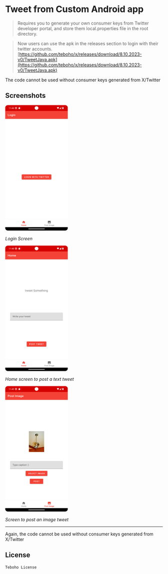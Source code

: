 # Tweet from Custom Android app

> Requires you to generate your own consumer keys from Twitter developer portal, and store them local.properties file in the root directory.

> Now users can use the apk in the releases section to login with their twitter accounts.  
> [https://github.com/teboho/x/releases/download/8.10.2023-v0/TweetJava.apk](https://github.com/teboho/x/releases/download/8.10.2023-v0/TweetJava.apk)

The code cannot be used without consumer keys generated from X/Twitter

## Screenshots

<!-- ![Login](assets/Login.png)   -->
<img src="assets/Login.png" width="200" height="400" alt="Login" />  

*Login Screen*

<!-- ![Home](assets/Home.png)   -->
<img src="assets/Home.png" width="200" height="400" alt="Home" />  

*Home screen to post a text tweet*

<!-- ![Post Image](assets/PostImage.png)   -->
<img src="assets/PostImage.png" width="200" height="400" alt="Post Image" />  

*Screen to post an image tweet*

---

Again, the code cannot be used without consumer keys generated from X/Twitter

## License

```
Teboho License
```
